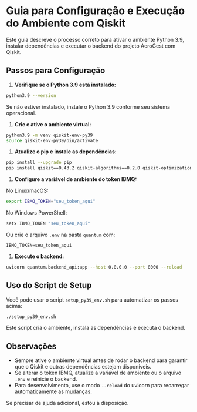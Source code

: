 # Guia para Configuração e Execução do Ambiente com Qiskit

Este guia descreve o processo correto para ativar o ambiente Python 3.9, instalar dependências e executar o backend do projeto AeroGest com Qiskit.

## Passos para Configuração

1. **Verifique se o Python 3.9 está instalado:**

```bash
python3.9 --version
```

Se não estiver instalado, instale o Python 3.9 conforme seu sistema operacional.

1. **Crie e ative o ambiente virtual:**

```bash
python3.9 -m venv qiskit-env-py39
source qiskit-env-py39/bin/activate
```

1. **Atualize o pip e instale as dependências:**

```bash
pip install --upgrade pip
pip install qiskit==0.43.2 qiskit-algorithms==0.2.0 qiskit-optimization==0.5.0 fastapi uvicorn requests langchain matplotlib python-dotenv
```

1. **Configure a variável de ambiente do token IBMQ:**

No Linux/macOS:

```bash
export IBMQ_TOKEN="seu_token_aqui"
```

No Windows PowerShell:

```powershell
setx IBMQ_TOKEN "seu_token_aqui"
```

Ou crie o arquivo `.env` na pasta `quantum` com:

```env
IBMQ_TOKEN=seu_token_aqui
```

1. **Execute o backend:**

```bash
uvicorn quantum.backend_api:app --host 0.0.0.0 --port 8000 --reload
```

## Uso do Script de Setup

Você pode usar o script `setup_py39_env.sh` para automatizar os passos acima:

```bash
./setup_py39_env.sh
```

Este script cria o ambiente, instala as dependências e executa o backend.

## Observações

- Sempre ative o ambiente virtual antes de rodar o backend para garantir que o Qiskit e outras dependências estejam disponíveis.
- Se alterar o token IBMQ, atualize a variável de ambiente ou o arquivo `.env` e reinicie o backend.
- Para desenvolvimento, use o modo `--reload` do uvicorn para recarregar automaticamente as mudanças.

Se precisar de ajuda adicional, estou à disposição.
